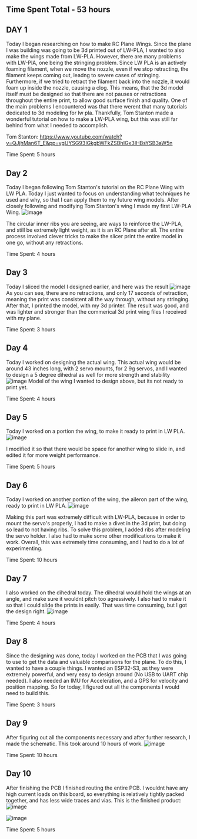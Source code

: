 ## Time Spent Total - 53 hours

## DAY 1
Today I began researching on how to make RC Plane Wings. Since the plane I was building was going to be 3d printed out of LW-PLA, I wanted to also make the wings made from LW-PLA. However, there are many problems with LW-PlA, one being the stringing problem. Since LW PLA is an actively foaming filament, when we move the nozzle, even if we stop retracting, the filament keeps coming out, leadng to severe cases of stringing. Furthermore, if we tried to retract the filament back into the nozzle, it would foam up inside the nozzle, causing a clog. This means, that the 3d model itself must be designed so that there are not pauses or retractions throughout the entire print, to allow good surface finish and quality. 
One of the main problems I encountered was that there werent that many tutorials dedicated to 3d modeling for lw pla. Thankfully, Tom Stanton made a wonderful tutorial on how to make a LW-PLA wing, but this was still far behind from what I needed to accomplish.

Tom Stanton: https://www.youtube.com/watch?v=QJjhMan6T_E&pp=ygUYSG93IGkgbWFkZSBhIGx3IHBsYSB3aW5n

Time Spent: 5 hours

## Day 2
Today I began following Tom Stanton's tutorial on the RC Plane Wing with LW PLA. Today I just wanted to focus on understanding what techniques he used and why, so that I can apply them to my future wing models. After closely following and modifying Tom Stanton's wing I made my first LW-PLA Wing. ![image](https://github.com/user-attachments/assets/f00405bd-92dd-4275-ab1e-33d69ad9d240)

The circular inner ribs you are seeing, are ways to reinforce the LW-PLA, and still be extremely light weight, as it is an RC Plane after all. The entire process involved clever tricks to make the slicer print the entire model in one go, without any retractions.

Time Spent: 4 hours

## Day 3
Today I sliced the model I designed earlier, and here was the result ![image](https://github.com/user-attachments/assets/d58d99f3-8a11-4770-8cba-f3f1cd1bdc86)
As you can see, there are no retractions, and only 17 seconds of retraction, meaning the print was consistent all the way through, without any stringing. After that, I printed the model, with my 3d printer. The result was good, and was lighter and stronger than the commerical 3d print wing files I received with my plane.

Time Spent: 3 hours

## Day 4
Today I worked on designing the actual wing. This actual wing would be around 43 inches long, with 2 servo mounts, for 2 9g servos, and I wanted to design a 5 degree dihedral as well for more strength and stability
![image](https://github.com/user-attachments/assets/b9c0c7a0-698f-4adc-9a36-0fa9931abc30)
Model of the wing I wanted to design above, but its not ready to print yet. 

Time Spent: 4 hours

## Day 5
Today I worked on a portion the wing, to make it ready to print in LW PLA. ![image](https://github.com/user-attachments/assets/90158a64-1c84-417b-a2fb-783069694edb)

I modified it so that there would be space for another wing to slide in, and edited it for more weight performance.

Time Spent: 5 hours

## Day 6
Today I worked on another portion of the wing, the aileron part of the wing, ready to print in LW PLA. ![image](https://github.com/user-attachments/assets/a23b66b0-ebb1-4c55-b1a1-8e7757d5cd96)

Making this part was extremely difficult with LW-PLA, because in order to mount the servo's properly, I had to make a divet in the 3d print, but doing so lead to not having ribs. To solve this problem, I added ribs after modeling the servo holder. I also had to make some other modifications to make it work. Overall, this was extremely time consuming, and I had to do a lot of experimenting.

Time Spent: 10 hours

## Day 7
I also worked on the dihedral today. The dihedral would hold the wings at an angle, and make sure it wouldnt pitch too agressively. I also had to make it so that I could slide the prints in easily. That was time consuming, but I got the design right. ![image](https://github.com/user-attachments/assets/df982a4e-b18e-40a9-8fc6-b047a3eae455)

Time Spent: 4 hours

## Day 8
Since the designing was done, today I worked on the PCB that I was going to use to get the data and valuable comparisons for the plane. To do this, I wanted to have a couple things. I wanted an ESP32-S3, as they were extremely powerful, and very easy to design around (No USB to UART chip needed). I also needed an IMU for Acceleration, and a GPS for velocity and position mapping. So for today, I figured out all the components I would need to build this. 

Time Spent: 3 hours

## Day 9
After figuring out all the components necessary and after further research, I made the schematic. This took around 10 hours of work. ![image](https://github.com/user-attachments/assets/0b055a51-ca96-4c06-aa51-d0f4e8735dc8)

Time Spent: 10 hours

## Day 10
After finishing the PCB I finished routing the entire PCB. I wouldnt have any high current loads on this board, so everything is relatively tightly packed together, and has less wide traces and vias. This is the finished product: ![image](https://github.com/user-attachments/assets/d41a647c-585e-464d-b89e-d14d1f3b3f70)

![image](https://github.com/user-attachments/assets/98a48e0b-0988-4ed4-a7ee-fcebdb448e65)

Time Spent: 5 hours



